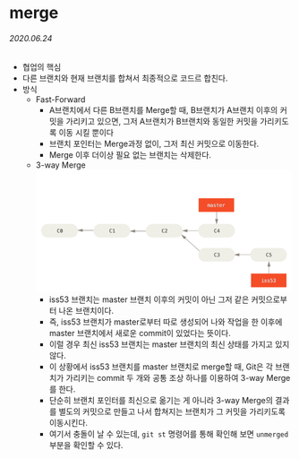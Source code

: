 # merge

###### 2020.06.24

- 협업의 핵심
- 다른 브랜치와 현재 브랜치를 합쳐서 최종적으로 코드르 합친다.
- 방식
  - Fast-Forward
    - A브랜치에서 다른 B브랜치를 Merge할 때, B브랜치가 A브랜치 이후의 커밋을 가리키고 있으면, 그저 A브랜치가 B브랜치와 동일한 커밋을 가리키도록 이동 시킬 뿐이다
    - 브랜치 포인터는 Merge과정 없이, 그저 최신 커밋으로 이동한다.
    - Merge 이후 더이상 필요 없는 브랜치는 삭제한다.
  - 3-way Merge
    ![](./assets/basic-branching-6.png)
    - iss53 브랜치는 master 브랜치 이후의 커밋이 아닌 그저 같은 커밋으로부터 나온 브랜치이다.
    - 즉, iss53 브랜치가 master로부터 따로 생성되어 나와 작업을 한 이후에 master 브랜치에서 새로운 commit이 있었다는 뜻이다.
    - 이럴 경우 최신 iss53 브랜치는 master 브랜치의 최신 상태를 가지고 있지 않다.
    - 이 상황에서 iss53 브랜치를 master 브랜치로 merge할 때, Git은 각 브랜치가 가리키는 commit 두 개와 공통 조상 하나를 이용하여 3-way Merge를 한다.
    - 단순히 브랜치 포인터를 최신으로 옮기는 게 아니라 3-way Merge의 결과를 별도의 커밋으로 만들고 나서 합쳐지는 브랜치가 그 커밋을 가리키도록 이동시킨다.
    - 여기서 충돌이 날 수 있는데, `git st` 명령어를 통해 확인해 보면 `unmerged` 부분을 확인할 수 있다.